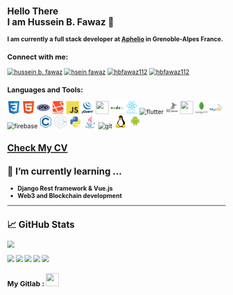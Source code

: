 
<h2> Hello There
 <br>I am Hussein B. Fawaz 🧔</h2>

<b>I am currently a full stack developer at <a href="http://aphelio.eu/"> Aphelio</a> in Grenoble-Alpes France.</b>
### Connect with me:

<a href="https://www.linkedin.com/in/hussein-b-fawaz-21a778140/" target="_blank"><img src="https://www.vectorlogo.zone/logos/linkedin/linkedin-tile.svg" alt="hussein b. fawaz" height="30" width="30" /></a>
<a href="https://www.facebook.com/profile.php?id=100011177776172" target="_blank"><img src="https://www.vectorlogo.zone/logos/facebook/facebook-official.svg" alt="hsein fawaz" height="30" width="30" /></a>
<a href="https://www.instagram.com/hbfawaz112" target="_blank"><img src="https://www.vectorlogo.zone/logos/instagram/instagram-icon.svg" alt="hbfawaz112" height="30" width="30" /></a>
<a href="https://wa.me/96176722357" target="_blank"><img src="https://www.vectorlogo.zone/logos/whatsapp/whatsapp-tile.svg" alt="hbfawaz112" height="30" width="30" /></a>
<br />

### Languages and Tools:
<p align="left">
  <img src="https://raw.githubusercontent.com/devicons/devicon/master/icons/css3/css3-original.svg" alt="css3" width="30" height="30"/>
  <img src="https://raw.githubusercontent.com/devicons/devicon/master/icons/html5/html5-original.svg" alt="html" width="30" height="30"/>
  <img src="https://raw.githubusercontent.com/devicons/devicon/master/icons/php/php-original.svg" alt="php" width="30" height="30"/>
  <img src="https://raw.githubusercontent.com/devicons/devicon/master/icons/laravel/laravel-plain-wordmark.svg" alt="Laravel" width="30" height="30"/>
  <img src="https://raw.githubusercontent.com/devicons/devicon/master/icons/javascript/javascript-original.svg" alt="javascript" width="30" height="30"/>
  <img src="https://raw.githubusercontent.com/devicons/devicon/9c6bfdb9783cdfe1018666ed76adcfd3eab6fad6/icons/jquery/jquery-original-wordmark.svg" alt="jqeury" width="30" height="30"/>
 <img src="https://cdn.jsdelivr.net/gh/devicons/devicon/icons/vuejs/vuejs-original.svg" width="30" height="30"/>
  <img src="https://raw.githubusercontent.com/devicons/devicon/master/icons/nodejs/nodejs-original-wordmark.svg" alt="Node"width="30" height="30"/>
  <img src="https://raw.githubusercontent.com/devicons/devicon/master/icons/react/react-original-wordmark.svg" alt="react" width="30" height="30"/>
  <img src="https://www.vectorlogo.zone/logos/flutterio/flutterio-icon.svg" alt="flutter" width="30" height="30"/>
  <img src="https://raw.githubusercontent.com/devicons/devicon/9f4f5cdb393299a81125eb5127929ea7bfe42889/icons/microsoftsqlserver/microsoftsqlserver-plain-wordmark.svg" alt="flutter" width="30" height="30"/>
  <img src="https://cdn.jsdelivr.net/gh/devicons/devicon/icons/django/django-plain.svg"  width="30" height="30" />
  <img src="https://raw.githubusercontent.com/devicons/devicon/master/icons/mongodb/mongodb-original-wordmark.svg" alt="mongodb" width="30" height="30"/>
  <img src="https://raw.githubusercontent.com/devicons/devicon/master/icons/mysql/mysql-original-wordmark.svg" alt="mysql" width="30" height="30"/>
  <img src="https://www.vectorlogo.zone/logos/firebase/firebase-icon.svg" alt="firebase" width="30" height="30"/>
  <img src="https://raw.githubusercontent.com/devicons/devicon/9c6bfdb9783cdfe1018666ed76adcfd3eab6fad6/icons/c/c-line.svg" alt="c" width="30" height="30"/>
  <img src="https://raw.githubusercontent.com/devicons/devicon/9c6bfdb9783cdfe1018666ed76adcfd3eab6fad6/icons/cplusplus/cplusplus-line.svg" alt="cpp" width="30" height="30"/>
  <img src="https://raw.githubusercontent.com/devicons/devicon/9c6bfdb9783cdfe1018666ed76adcfd3eab6fad6/icons/python/python-original.svg" alt="python" width="30" height="30"/>
 
  <img src="https://raw.githubusercontent.com/devicons/devicon/master/icons/java/java-original.svg" alt="java" width="30" height="30"/>
  <img src="https://www.vectorlogo.zone/logos/git-scm/git-scm-icon.svg" alt="git" width="30" height="30"/>
  <img src="https://raw.githubusercontent.com/devicons/devicon/master/icons/linux/linux-original.svg" alt="linux" width="30" height="30"/>
  <img src="https://raw.githubusercontent.com/devicons/devicon/master/icons/android/android-original-wordmark.svg" alt="android" width="30" height="30" />
</p>

<h2><a href="https://drive.google.com/file/d/1CTWOww5e7KFebWsLJuccSC69_GM-t3yR/view">Check My CV </a></h2>



## 🌱 I’m currently learning ... 
- **Django Rest framework & Vue.js**
- **Web3 and Blockchain development**

 <hr> 
<div>
 
 ## 📈 GitHub Stats
 ![](https://komarev.com/ghpvc/?username=hbfawaz112)

 
![](http://github-profile-summary-cards.vercel.app/api/cards/profile-details?username=hbfawaz112&theme=github_dark)
![](http://github-profile-summary-cards.vercel.app/api/cards/repos-per-language?username=hbfawaz112&theme=github_dark)
![](http://github-profile-summary-cards.vercel.app/api/cards/most-commit-language?username=hbfawaz112&theme=github_dark)
![](http://github-profile-summary-cards.vercel.app/api/cards/stats?username=hbfawaz112&theme=github_dark)
![](http://github-profile-summary-cards.vercel.app/api/cards/productive-time?username=hbfawaz112&theme=github_dark&utcOffset=8)
  
 
 <h3>My Gitlab : <a href="https://gitlab.com/hbfawaz112"> <img width="30" height="30" src="https://cdn.jsdelivr.net/gh/devicons/devicon/icons/gitlab/gitlab-original.svg"/> 
  </a></h3>


</div> 

